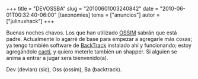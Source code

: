 +++
title = "DEVOSSBA"
slug = "20100601003240842"
date = "2010-06-01T00:32:40-06:00"
[taxonomies]
tema = ["anuncios"]
autor = ["julinuxhack"]
+++

Buenas noches chavos. Los que han utilizado
[OSSIM](http://www.alienvault.com/community.php?section=Home) sabrán que
está padre. Actualmente lo agarré de base para empezar a agregarle más
cosas; ya tengo también software de
[BackTrack](http://www.backtrack-linux.org/) instalado ahí y
funcionando; estoy agregándole [cacti](http://www.cacti.net/), y quiero
meterle también un shapper. Si alguien se anima a entrar a jugar sera
bienvenido(a).

Dev (devian) (sic), Oss (ossim), Ba (backtrack).
